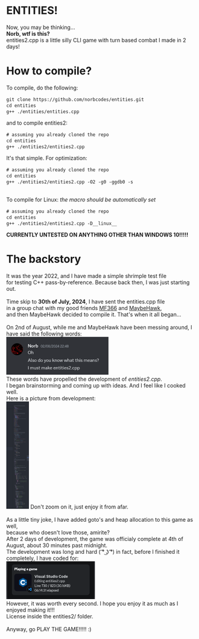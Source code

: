 <h1>ENTITIES!</h1>
<p>Now, you may be thinking...<br>
<b>Norb, wtf is this?</b><br>
entities2.cpp is a little silly CLI game with turn based combat I made in 2 days!
</p>

<h1>How to compile?</h1>
<p>
To compile, do the following:<br>
<pre><code>git clone https://github.com/norbcodes/entities.git
cd entities
g++ ./entities/entities.cpp</code></pre>
and to compile entities2:<br>
<pre><code># assuming you already cloned the repo
cd entities
g++ ./entities2/entities2.cpp</code></pre>
It's that simple. For optimization:<br>
<pre><code># assuming you already cloned the repo
cd entities
g++ ./entities2/entities2.cpp -O2 -g0 -ggdb0 -s</code></pre><br>
To compile for Linux: <i>the macro should be automatically set</i>
<pre><code># assuming you already cloned the repo
cd entities
g++ ./entities2/entities2.cpp -D__linux__</code></pre>
<b>CURRENTLY UNTESTED ON ANYTHING OTHER THAN WINDOWS 10!!!!!</b>
</p>

<h1>The backstory</h1>
<p>
It was the year 2022, and I have made a simple shrimple test file<br>
for testing C++ pass-by-reference. Because back then, I was just starting out.
<br><br>
Time skip to <b>30th of July, 2024</b>, I have sent the entities.cpp file<br>
in a group chat with my good friends <a href="https://github.com/MF366-Coding">MF366</a> and <a href="https://github.com/MaybeHawk1">MaybeHawk</a>, <br>and then MaybeHawk decided to compile it. That's when it all began...<br><br>
On 2nd of August, while me and MaybeHawk have been messing around, I have said the following words:<br>
<img src="assets/must_make.png" alt="I must make entities2.cpp" style="height:100px"></img><br>
These words have propelled the development of <i>entities2.cpp</i>.<br>
I began brainstorming and coming up with ideas. And I feel like I cooked well.<br>
Here is a picture from development:<br><img src="assets/vscode_sidepanel_view.png" alt="VSCode sidepanel" style="width:60px"></img> Don't zoom on it, just enjoy it from afar.<br><br>
As a little tiny joke, I have added goto's and heap allocation to this game as well,<br>
because who doesn't love those, amirite?<br>
After 2 days of development, the game was officialy complete at 4th of August, about 30 minutes past midnight.<br>
The development was long and hard ( ͡° ͜ʖ ͡°) in fact, before I finished it completely, I have coded for:<br>
<img src="entities2/entity2_in_the_making.png" alt="6 hours" style="height:100px"></img><br>
However, it was worth every second.
I hope you enjoy it as much as I enjoyed making it!!!<br>
License inside the entities2/ folder.<br><br>
Anyway, go PLAY THE GAME!!!!! :)
</p>